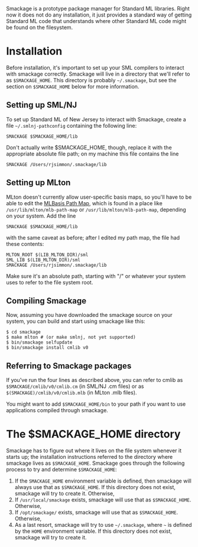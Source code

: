 Smackage is a prototype package manager for Standard ML libraries. Right now 
it does not do any installation, it just provides a standard way of getting
Standard ML code that understands where other Standard ML code might be found
on the filesystem.

Installation
============
Before installation, it's important to set up your SML compilers to interact
with smackage correctly. Smackage will live in a directory that we'll refer to
as `$SMACKAGE_HOME`. This directory is probably `~/.smackage`, but see the 
section on `$SMACKAGE_HOME` below for more information. 

Setting up SML/NJ
-----------------
To set up Standard ML of New Jersey to interact with Smackage, create a file
`~/.smlnj-pathconfig` containing the following line:

    SMACKAGE $SMACKAGE_HOME/lib

Don't actually write $SMACKAGE_HOME, though, replace it with the appropriate
absolute file path; on my machine this file contains the line

    SMACKAGE /Users/rjsimmon/.smackage/lib

Setting up MLton
----------------
MLton doesn't currently allow user-specific basis maps, so you'll have to be
able to edit the [MLBasis Path Map](http://mlton.org/MLBasisPathMap), which
is found in a place like `/usr/lib/mlton/mlb-path-map` or 
`/usr/lib/mlton/mlb-path-map`, depending on your system. Add the line

    SMACKAGE $SMACKAGE_HOME/lib

with the same caveat as before; after I edited my path map, the file 
had these contents:

    MLTON_ROOT $(LIB_MLTON_DIR)/sml
    SML_LIB $(LIB_MLTON_DIR)/sml
    SMACKAGE /Users/rjsimmon/.smackage/lib
    
Make sure it's an absolute path, starting with "/" or whatever your system
uses to refer to the file system root.

Compiling Smackage
------------------
Now, assuming you have downloaded the smackage source on your system, you can
build and start using smackage like this:
   
    $ cd smackage
    $ make mlton # (or make smlnj, not yet supported)
    $ bin/smackage selfupdate
    $ bin/smackage install cmlib v0

Referring to Smackage packages
------------------------------
If you've run the four lines as described above, you can refer to cmlib as 
`$SMACKAGE/cmlib/v0/cmlib.cm` (in SML/NJ .cm files) or as 
`$(SMACKAGE)/cmlib/v0/cmlib.mlb` (in MLton .mlb files).

You might want to add `$SMACKAGE_HOME/bin` to your path if you want to use 
applications compiled through smackage.

The $SMACKAGE_HOME directory
============================
Smackage has to figure out where it lives on the file system whenever it
starts up; the installation instructions referred to the directory where
smackage lives as `$SMACKAGE_HOME`. Smackage goes through the following process
to try and determine `$SMACKAGE_HOME`:

 1. If the `SMACKAGE_HOME` environment variable is defined, then smackage will
    always use that as `$SMACKAGE_HOME`. If this directory does not 
    exist, smackage will try to create it. Otherwise,
 2. If `/usr/local/smackage` exists, smackage will use that as
    `$SMACKAGE_HOME`. Otherwise,
 3. If `/opt/smackage/` exists, smackage will use that as
    `$SMACKAGE_HOME`. Otherwise,
 4. As a last resort, smackage will try to use `~/.smackage`, where `~` is 
    defined by the `HOME` environment variable. If this directory does not 
    exist, smackage will try to create it. 

